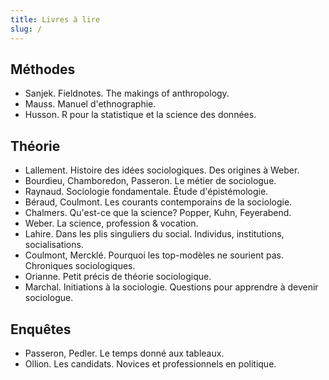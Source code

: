 ```yaml
---
title: Livres à lire
slug: /
---
```


## Méthodes

- Sanjek. Fieldnotes. The makings of anthropology.
- Mauss. Manuel d'ethnographie.
- Husson. R pour la statistique et la science des données.

## Théorie

- Lallement. Histoire des idées sociologiques. Des origines à Weber.
- Bourdieu, Chamboredon, Passeron. Le métier de sociologue.
- Raynaud. Sociologie fondamentale. Étude d'épistémologie.
- Béraud, Coulmont. Les courants contemporains de la sociologie.
- Chalmers. Qu'est-ce que la science? Popper, Kuhn, Feyerabend.
- Weber. La science, profession & vocation.
- Lahire. Dans les plis singuliers du social. Individus, institutions, socialisations.
- Coulmont, Mercklé. Pourquoi les top-modèles ne sourient pas. Chroniques sociologiques.
- Orianne. Petit précis de théorie sociologique.
- Marchal. Initiations à la sociologie. Questions pour apprendre à devenir sociologue.

## Enquêtes

- Passeron, Pedler. Le temps donné aux tableaux.
- Ollion. Les candidats. Novices et professionnels en politique. 